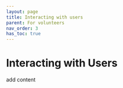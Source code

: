 ```yaml
---
layout: page
title: Interacting with users
parent: For volunteers
nav_order: 3
has_toc: true
---
```


# Interacting with Users

add content
